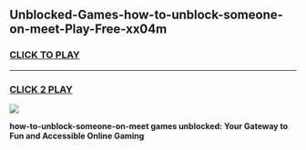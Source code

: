 
## Unblocked-Games-how-to-unblock-someone-on-meet-Play-Free-xx04m
<h3>
<a href="https://premium76.site?title=how-to-unblock-someone-on-meet&ref=10A">CLICK TO PLAY</a></h3>
<hr>

<h3>
<a href="https://premium76.site?title=how-to-unblock-someone-on-meet&ref=10A">CLICK 2 PLAY</a>
  
</h3>

<a href="https://premium76.site?title=how-to-unblock-someone-on-meet&ref=10A"><img src="https://clearcache.store/games.png"></a>


**how-to-unblock-someone-on-meet games unblocked: Your Gateway to Fun and Accessible Online Gaming**
